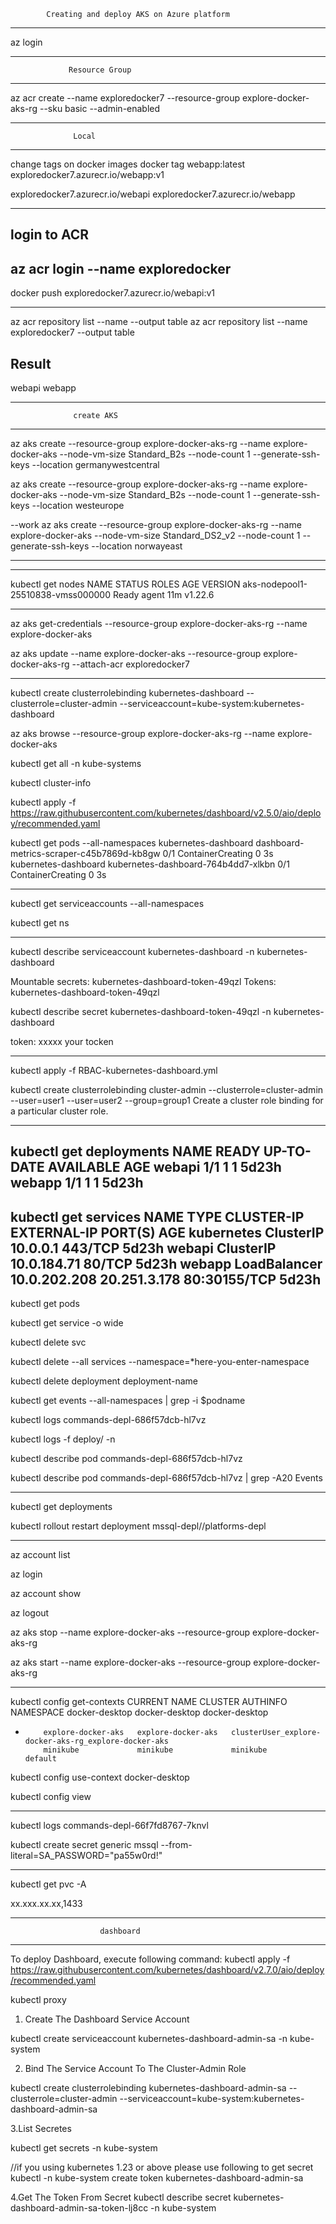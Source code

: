             Creating and deploy AKS on Azure platform
--------------------------------------------------------------------------
az login

---------------------------------------------------
                 Resource Group
---------------------------------------------------

az acr create --name exploredocker7 --resource-group explore-docker-aks-rg --sku basic --admin-enabled


--------------------------------------------------
                  Local
--------------------------------------------------
change tags on docker images
docker tag webapp:latest exploredocker7.azurecr.io/webapp:v1

exploredocker7.azurecr.io/webapi
exploredocker7.azurecr.io/webapp

--------------------------------------------------
login to ACR
--------------------------------------------------
az acr login --name exploredocker
--------------------------------------------------
docker push exploredocker7.azurecr.io/webapi:v1

--------------------------------------------------

az acr repository list --name <registry-name> --output table
az acr repository list --name exploredocker7 --output table

Result
--------
webapi
webapp

-------------------------------------------------
                  create AKS
-------------------------------------------------
az aks create --resource-group explore-docker-aks-rg --name explore-docker-aks --node-vm-size Standard_B2s --node-count 1 --generate-ssh-keys --location germanywestcentral


az aks create --resource-group explore-docker-aks-rg --name explore-docker-aks --node-vm-size Standard_B2s --node-count 1 --generate-ssh-keys --location westeurope

--work
az aks create --resource-group explore-docker-aks-rg --name explore-docker-aks --node-vm-size Standard_DS2_v2 --node-count 1 --generate-ssh-keys --location norwayeast

-------------------------------------------------

------------------------------------------------
kubectl get nodes
NAME                                STATUS   ROLES   AGE   VERSION
aks-nodepool1-25510838-vmss000000   Ready    agent   11m   v1.22.6

-------------------------------------------------------------
az aks get-credentials --resource-group explore-docker-aks-rg --name explore-docker-aks

az aks update --name explore-docker-aks --resource-group explore-docker-aks-rg --attach-acr exploredocker7

------------------------------------------------------------


kubectl create clusterrolebinding kubernetes-dashboard --clusterrole=cluster-admin --serviceaccount=kube-system:kubernetes-dashboard

az aks browse --resource-group explore-docker-aks-rg --name explore-docker-aks


kubectl get all -n kube-systems

kubectl cluster-info

kubectl apply -f https://raw.githubusercontent.com/kubernetes/dashboard/v2.5.0/aio/deploy/recommended.yaml

 kubectl get pods --all-namespaces
kubernetes-dashboard   dashboard-metrics-scraper-c45b7869d-kb8gw   0/1     ContainerCreating   0          3s
kubernetes-dashboard   kubernetes-dashboard-764b4dd7-xlkbn         0/1     ContainerCreating   0          3s

------------------------------------------------------------------
 kubectl get serviceaccounts --all-namespaces

 kubectl get ns

------------------------------------------------------------------
 kubectl describe serviceaccount kubernetes-dashboard -n kubernetes-dashboard

Mountable secrets:   kubernetes-dashboard-token-49qzl
Tokens:              kubernetes-dashboard-token-49qzl

kubectl describe secret kubernetes-dashboard-token-49qzl -n kubernetes-dashboard

token:      xxxxx your tocken

-------------------------------------------------------------------

 kubectl apply -f RBAC-kubernetes-dashboard.yml


kubectl create clusterrolebinding cluster-admin --clusterrole=cluster-admin --user=user1 --user=user2 --group=group1
Create a cluster role binding for a particular cluster role.

-------------------------------------------------------------------

kubectl get deployments
NAME     READY   UP-TO-DATE   AVAILABLE   AGE
webapi   1/1     1            1           5d23h
webapp   1/1     1            1           5d23h
-------------------------------------------------------------------

kubectl get services
NAME         TYPE           CLUSTER-IP     EXTERNAL-IP    PORT(S)        AGE
kubernetes   ClusterIP      10.0.0.1       <none>         443/TCP        5d23h
webapi       ClusterIP      10.0.184.71    <none>         80/TCP         5d23h
webapp       LoadBalancer   10.0.202.208   20.251.3.178   80:30155/TCP   5d23h
-------------------------------------------------------------------
kubectl get pods

kubectl get service -o wide

kubectl delete svc

kubectl delete --all services --namespace=*here-you-enter-namespace

kubectl delete deployment deployment-name


kubectl get events --all-namespaces  | grep -i $podname

kubectl logs commands-depl-686f57dcb-hl7vz

kubectl logs -f deploy/ -n

kubectl describe pod commands-depl-686f57dcb-hl7vz

kubectl describe pod commands-depl-686f57dcb-hl7vz | grep -A20 Events

----------------------------------------------------------------------

kubectl get deployments

kubectl rollout restart deployment  mssql-depl//platforms-depl

----------------------------------------------------------------------
az account list

az login

az account show

az logout

az aks stop  --name explore-docker-aks --resource-group explore-docker-aks-rg

az aks start --name explore-docker-aks --resource-group explore-docker-aks-rg

----------------------------------------------------------------------

kubectl config get-contexts
CURRENT   NAME                 CLUSTER              AUTHINFO                                               NAMESPACE
          docker-desktop       docker-desktop       docker-desktop
*         explore-docker-aks   explore-docker-aks   clusterUser_explore-docker-aks-rg_explore-docker-aks
          minikube             minikube             minikube                                               default

 kubectl config use-context docker-desktop

 kubectl config view

----------------------------------------------------------------------
 kubectl logs commands-depl-66f7fd8767-7knvl

 kubectl create secret generic mssql --from-literal=SA_PASSWORD="pa55w0rd!"

----------------------------------------------------------------------

kubectl get pvc -A

xx.xxx.xx.xx,1433

----------------------------------------------------------------------
                        dashboard
----------------------------------------------------------------------

To deploy Dashboard, execute following command:
kubectl apply -f https://raw.githubusercontent.com/kubernetes/dashboard/v2.7.0/aio/deploy/recommended.yaml

kubectl proxy


1. Create The Dashboard Service Account

kubectl create serviceaccount kubernetes-dashboard-admin-sa -n kube-system

2. Bind The Service Account To The Cluster-Admin Role

kubectl create clusterrolebinding kubernetes-dashboard-admin-sa --clusterrole=cluster-admin --serviceaccount=kube-system:kubernetes-dashboard-admin-sa

3.List Secretes

kubectl get secrets -n kube-system

//if you using kubernetes 1.23 or above please use following to get secret
kubectl -n kube-system create token kubernetes-dashboard-admin-sa

4.Get The Token From Secret
kubectl describe secret kubernetes-dashboard-admin-sa-token-lj8cc -n kube-system
